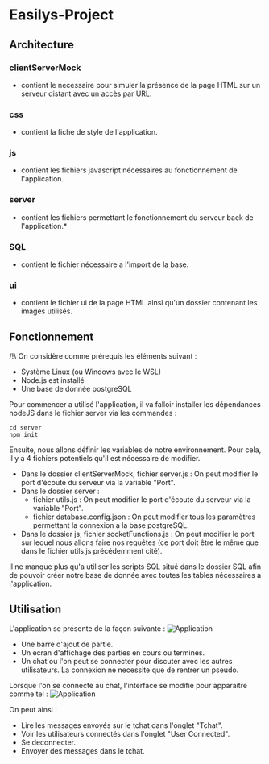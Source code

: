 # Easilys-Project

## Architecture
### clientServerMock
 * contient le necessaire pour simuler la présence de la page HTML sur un serveur distant avec un accès par URL.
### css
* contient la fiche de style de l'application.
### js
* contient les fichiers javascript nécessaires au fonctionnement de l'application.
### server
* contient les fichiers permettant le fonctionnement du serveur back de l'application.*
### SQL
* contient le fichier nécessaire a l'import de la base.
### ui
* contient le fichier ui de la page HTML ainsi qu'un dossier contenant les images utilisés.
## Fonctionnement

/!\ On considère comme prérequis les éléments suivant :
* Système Linux (ou Windows avec le WSL)
* Node.js est installé
* Une base de donnée postgreSQL

Pour commencer a utilisé l'application, il va falloir installer les dépendances nodeJS dans le fichier server via les commandes :

    cd server
    npm init

Ensuite, nous allons définir les variables de notre environnement. Pour cela, il y a 4 fichiers potentiels qu'il est nécessaire de modifier.

 * Dans le dossier clientServerMock, fichier server.js : On peut modifier le port d'écoute du serveur via la variable "Port".
 * Dans le dossier server : 
	 * fichier utils.js : On peut modifier le port d'écoute du serveur via la variable "Port".
	 * fichier database.config.json : On peut modifier tous les paramètres permettant la connexion a la base postgreSQL.
* Dans le dossier js, fichier socketFunctions.js : On peut modifier le port sur lequel nous allons faire nos requêtes (ce port doit être le même que dans le fichier utils.js précédemment cité).

Il ne manque plus qu'a utiliser les scripts SQL situé dans le dossier SQL afin de pouvoir créer notre base de donnée avec toutes les tables nécessaires a l'application.
## Utilisation
L'application se présente de la façon suivante :
![Application](https://i2.paste.pics/DKX38.png)
* Une barre d'ajout de partie.
* Un ecran d'affichage des parties en cours ou terminés.
* Un chat ou l'on peut se connecter pour discuter avec les autres utilisateurs. La connexion ne necessite que de rentrer un pseudo.

Lorsque l'on se connecte au chat, l'interface se modifie pour apparaitre comme tel : 
![Application](https://i2.paste.pics/DKX46.png)

On peut ainsi : 
* Lire les messages envoyés sur le tchat dans l'onglet "Tchat".
* Voir les utilisateurs connectés dans l'onglet "User Connected".
* Se deconnecter.
* Envoyer des messages dans le tchat.
